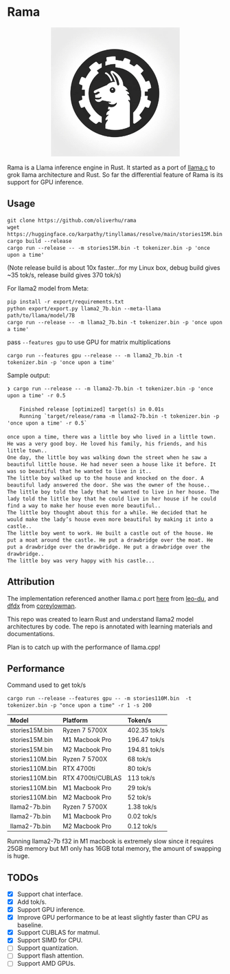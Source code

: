 # Rama

<p align="center">
  <img src="assets/rama.png" width="300" height="300" alt="Cute Llama">
</p>

Rama is a Llama inference engine in Rust. It started as a port of [llama.c](https://github.com/karpathy/llama2.c) to grok llama architecture and Rust. So far the differential feature of Rama is its support for GPU inference.

## Usage
```
git clone https://github.com/oliverhu/rama
wget https://huggingface.co/karpathy/tinyllamas/resolve/main/stories15M.bin
cargo build --release
cargo run --release -- -m stories15M.bin -t tokenizer.bin -p 'once upon a time'
```
(Note release build is about 10x faster...for my Linux box, debug build gives ~35 tok/s,
release build gives 370 tok/s)

For llama2 model from Meta:
```
pip install -r export/requirements.txt
python export/export.py llama2_7b.bin --meta-llama path/to/llama/model/7B
cargo run --release -- -m llama2_7b.bin -t tokenizer.bin -p 'once upon a time'
```

pass `--features gpu` to use GPU for matrix multiplications
```
cargo run --features gpu --release -- -m llama2_7b.bin -t tokenizer.bin -p 'once upon a time'
```


Sample output:
```
❯ cargo run --release -- -m llama2-7b.bin -t tokenizer.bin -p 'once upon a time' -r 0.5

    Finished release [optimized] target(s) in 0.01s
    Running `target/release/rama -m llama2-7b.bin -t tokenizer.bin -p 'once upon a time' -r 0.5`

once upon a time, there was a little boy who lived in a little town. He was a very good boy. He loved his family, his friends, and his little town..
One day, the little boy was walking down the street when he saw a beautiful little house. He had never seen a house like it before. It was so beautiful that he wanted to live in it..
The little boy walked up to the house and knocked on the door. A beautiful lady answered the door. She was the owner of the house..
The little boy told the lady that he wanted to live in her house. The lady told the little boy that he could live in her house if he could find a way to make her house even more beautiful..
The little boy thought about this for a while. He decided that he would make the lady’s house even more beautiful by making it into a castle..
The little boy went to work. He built a castle out of the house. He put a moat around the castle. He put a drawbridge over the moat. He put a drawbridge over the drawbridge. He put a drawbridge over the drawbridge..
The little boy was very happy with his castle...
```

## Attribution
The implementation referenced another llama.c port [here](https://github.com/leo-du/llama2.rs) from [leo-du](https://github.com/leo-du), and [dfdx](https://github.com/coreylowman/dfdx) from [coreylowman](https://github.com/coreylowman).

This repo was created to learn Rust and understand llama2 model architectures by code. The repo is annotated with learning materials and documentations.

Plan is to catch up with the performance of llama.cpp!

## Performance
Command used to get tok/s
```
cargo run --release --features gpu -- -m stories110M.bin  -t tokenizer.bin -p "once upon a time" -r 1 -s 200
```
Model           | Platform       | Token/s
:---------------|:------------------|:------------
stories15M.bin  | Ryzen 7 5700X     | 402.35 tok/s
stories15M.bin  | M1 Macbook Pro    | 196.47 tok/s
stories15M.bin  | M2 Macbook Pro    | 194.81 tok/s
stories110M.bin | Ryzen 7 5700X     | 68 tok/s
stories110M.bin | RTX 4700ti        | 80 tok/s
stories110M.bin | RTX 4700ti/CUBLAS | 113 tok/s
stories110M.bin | M1 Macbook Pro    | 29 tok/s
stories110M.bin | M2 Macbook Pro    | 52 tok/s
llama2-7b.bin   | Ryzen 7 5700X     | 1.38 tok/s
llama2-7b.bin   | M1 Macbook Pro    | 0.02 tok/s
llama2-7b.bin   | M2 Macbook Pro    | 0.12 tok/s


Running llama2-7b f32 in M1 macbook is extremely slow since it requires 25GB memory but M1 only has 16GB total memory, the amount of swapping is huge.

## TODOs
- [x] Support chat interface.
- [x] Add tok/s.
- [x] Support GPU inference.
- [x] Improve GPU performance to be at least slightly faster than CPU as baseline.
- [x] Support CUBLAS for matmul.
- [x] Support SIMD for CPU.
- [ ] Support quantization.
- [ ] Support flash attention.
- [ ] Support AMD GPUs.
